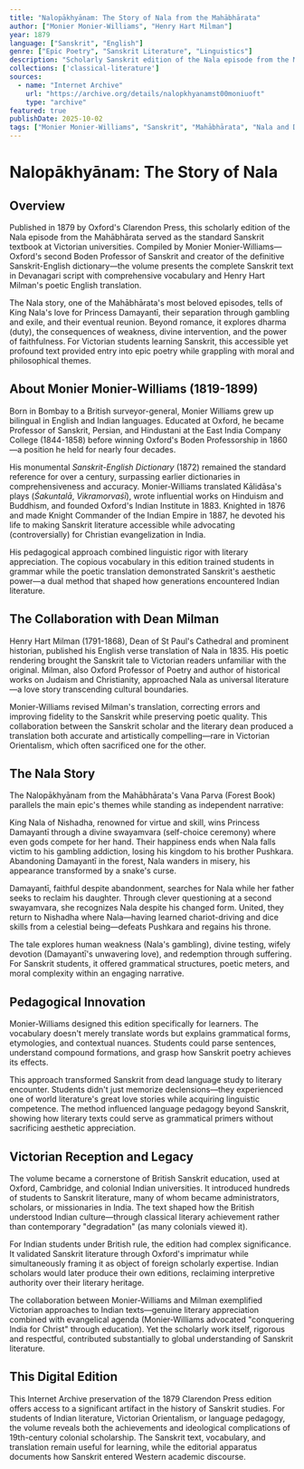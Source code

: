 ```yaml
---
title: "Nalopākhyānam: The Story of Nala from the Mahābhārata"
author: ["Monier Monier-Williams", "Henry Hart Milman"]
year: 1879
language: ["Sanskrit", "English"]
genre: ["Epic Poetry", "Sanskrit Literature", "Linguistics"]
description: "Scholarly Sanskrit edition of the Nala episode from the Mahābhārata by Monier Monier-Williams, second Boden Professor of Sanskrit at Oxford and compiler of the authoritative Sanskrit-English dictionary. Includes original Devanagari text, comprehensive vocabulary for students, and revised translat...\"s most beloved tales of love, loss, and redemption."
collections: ['classical-literature']
sources:
  - name: "Internet Archive"
    url: "https://archive.org/details/nalopkhyanamst00moniuoft"
    type: "archive"
featured: true
publishDate: 2025-10-02
tags: ["Monier Monier-Williams", "Sanskrit", "Mahābhārata", "Nala and Damayanti", "epic poetry", "Oxford", "Sanskrit pedagogy", "Victorian Orientalism", "textual scholarship"]
---
```


# Nalopākhyānam: The Story of Nala

## Overview

Published in 1879 by Oxford's Clarendon Press, this scholarly edition of the Nala episode from the Mahābhārata served as the standard Sanskrit textbook at Victorian universities. Compiled by Monier Monier-Williams—Oxford's second Boden Professor of Sanskrit and creator of the definitive Sanskrit-English dictionary—the volume presents the complete Sanskrit text in Devanagari script with comprehensive vocabulary and Henry Hart Milman's poetic English translation.

The Nala story, one of the Mahābhārata's most beloved episodes, tells of King Nala's love for Princess Damayantī, their separation through gambling and exile, and their eventual reunion. Beyond romance, it explores dharma (duty), the consequences of weakness, divine intervention, and the power of faithfulness. For Victorian students learning Sanskrit, this accessible yet profound text provided entry into epic poetry while grappling with moral and philosophical themes.

## About Monier Monier-Williams (1819-1899)

Born in Bombay to a British surveyor-general, Monier Williams grew up bilingual in English and Indian languages. Educated at Oxford, he became Professor of Sanskrit, Persian, and Hindustani at the East India Company College (1844-1858) before winning Oxford's Boden Professorship in 1860—a position he held for nearly four decades.

His monumental *Sanskrit-English Dictionary* (1872) remained the standard reference for over a century, surpassing earlier dictionaries in comprehensiveness and accuracy. Monier-Williams translated Kālidāsa's plays (*Śakuntalā*, *Vikramorvaśī*), wrote influential works on Hinduism and Buddhism, and founded Oxford's Indian Institute in 1883. Knighted in 1876 and made Knight Commander of the Indian Empire in 1887, he devoted his life to making Sanskrit literature accessible while advocating (controversially) for Christian evangelization in India.

His pedagogical approach combined linguistic rigor with literary appreciation. The copious vocabulary in this edition trained students in grammar while the poetic translation demonstrated Sanskrit's aesthetic power—a dual method that shaped how generations encountered Indian literature.

## The Collaboration with Dean Milman

Henry Hart Milman (1791-1868), Dean of St Paul's Cathedral and prominent historian, published his English verse translation of Nala in 1835. His poetic rendering brought the Sanskrit tale to Victorian readers unfamiliar with the original. Milman, also Oxford Professor of Poetry and author of historical works on Judaism and Christianity, approached Nala as universal literature—a love story transcending cultural boundaries.

Monier-Williams revised Milman's translation, correcting errors and improving fidelity to the Sanskrit while preserving poetic quality. This collaboration between the Sanskrit scholar and the literary dean produced a translation both accurate and artistically compelling—rare in Victorian Orientalism, which often sacrificed one for the other.

## The Nala Story

The Nalopākhyānam from the Mahābhārata's Vana Parva (Forest Book) parallels the main epic's themes while standing as independent narrative:

King Nala of Nishadha, renowned for virtue and skill, wins Princess Damayantī through a divine swayamvara (self-choice ceremony) where even gods compete for her hand. Their happiness ends when Nala falls victim to his gambling addiction, losing his kingdom to his brother Pushkara. Abandoning Damayantī in the forest, Nala wanders in misery, his appearance transformed by a snake's curse.

Damayantī, faithful despite abandonment, searches for Nala while her father seeks to reclaim his daughter. Through clever questioning at a second swayamvara, she recognizes Nala despite his changed form. United, they return to Nishadha where Nala—having learned chariot-driving and dice skills from a celestial being—defeats Pushkara and regains his throne.

The tale explores human weakness (Nala's gambling), divine testing, wifely devotion (Damayantī's unwavering love), and redemption through suffering. For Sanskrit students, it offered grammatical structures, poetic meters, and moral complexity within an engaging narrative.

## Pedagogical Innovation

Monier-Williams designed this edition specifically for learners. The vocabulary doesn't merely translate words but explains grammatical forms, etymologies, and contextual nuances. Students could parse sentences, understand compound formations, and grasp how Sanskrit poetry achieves its effects.

This approach transformed Sanskrit from dead language study to literary encounter. Students didn't just memorize declensions—they experienced one of world literature's great love stories while acquiring linguistic competence. The method influenced language pedagogy beyond Sanskrit, showing how literary texts could serve as grammatical primers without sacrificing aesthetic appreciation.

## Victorian Reception and Legacy

The volume became a cornerstone of British Sanskrit education, used at Oxford, Cambridge, and colonial Indian universities. It introduced hundreds of students to Sanskrit literature, many of whom became administrators, scholars, or missionaries in India. The text shaped how the British understood Indian culture—through classical literary achievement rather than contemporary "degradation" (as many colonials viewed it).

For Indian students under British rule, the edition had complex significance. It validated Sanskrit literature through Oxford's imprimatur while simultaneously framing it as object of foreign scholarly expertise. Indian scholars would later produce their own editions, reclaiming interpretive authority over their literary heritage.

The collaboration between Monier-Williams and Milman exemplified Victorian approaches to Indian texts—genuine literary appreciation combined with evangelical agenda (Monier-Williams advocated "conquering India for Christ" through education). Yet the scholarly work itself, rigorous and respectful, contributed substantially to global understanding of Sanskrit literature.

## This Digital Edition

This Internet Archive preservation of the 1879 Clarendon Press edition offers access to a significant artifact in the history of Sanskrit studies. For students of Indian literature, Victorian Orientalism, or language pedagogy, the volume reveals both the achievements and ideological complications of 19th-century colonial scholarship. The Sanskrit text, vocabulary, and translation remain useful for learning, while the editorial apparatus documents how Sanskrit entered Western academic discourse.


